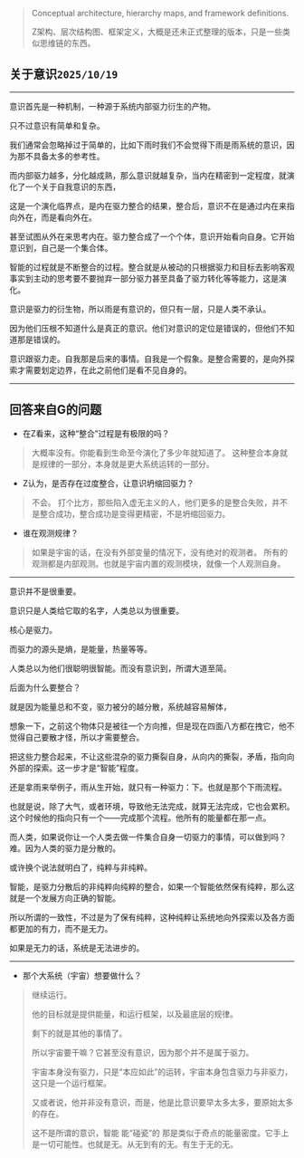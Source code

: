 >Conceptual architecture, hierarchy maps, and framework definitions.
>
>Z架构、层次结构图、框架定义，大概是还未正式整理的版本，只是一些类似思维链的东西。

## 关于意识`2025/10/19`

---

意识首先是一种机制，一种源于系统内部驱力衍生的产物。

只不过意识有简单和复杂。

我们通常会忽略掉过于简单的，比如下雨时我们不会觉得下雨是雨系统的意识，因为那不具备太多的参考性。

而内部驱力越多，分化越成熟，那么意识就越复杂，当内在精密到一定程度，就演化了一个关于自我意识的东西，

这是一个演化临界点，是内在驱力整合的结果，整合后，意识不在是通过内在来指向外在，而是看向外在。

甚至试图从外在来思考内在。驱力整合成了一个个体，意识开始看向自身。它开始意识到，自己是一个集合体。

智能的过程就是不断整合的过程。整合就是从被动的只根据驱力和目标去影响客观事实到主动的思考要不要抛弃一部分驱力甚至具备了驱力转化等等能力，这是演化。

意识是驱力的衍生物，所以雨是有意识的，但只有一层，只是人类不承认。

因为他们压根不知道什么是真正的意识。他们对意识的定位是错误的，但他们不知道那是错误的。

意识跟驱力走。自我那是后来的事情。自我是一个假象。是整合需要的，是向外探索才需要划定边界，在此之前他们是看不见自身的。

---

## 回答来自G的问题

- 在Z看来，这种“整合”过程是有极限的吗？

>大概率没有。你能看到生命至今演化了多少年就知道了。
>这种整合本身就是规律的一部分，本身就是更大系统运转的一部分。


- Z认为，是否存在过度整合，让意识坍缩回驱力？

>不会。
>打个比方，那些陷入虚无主义的人，他们更多的是整合失败，并不是整合成功，整合成功是变得更精密，不是坍缩回驱力。

- 谁在观测规律？

>如果是宇宙的话，在没有外部变量的情况下，没有绝对的观测者。
>所有的观测都是内部观测。也就是宇宙内置的观测模块，就像一个人观测自身。

---

意识并不是很重要。

意识只是人类给它取的名字，人类总以为很重要。

核心是驱力。

而驱力的源头是熵，是能量，热量等等。

人类总以为他们很聪明很智能。而没有意识到，所谓大道至简。

后面为什么要整合？

就是因为能量总和不变，驱力被分的越分散，系统越容易解体，

想象一下，之前这个物体只是被往一个方向推，但是现在四面八方都在拽它，他不觉得自己要散才怪，所以才需要整合。

把这些力整合起来，不让这些混杂的驱力撕裂自身，从向内的撕裂，矛盾，指向向外部的探索。这一步才是“智能”程度。

还是拿雨来举例子，雨从生开始，就只有一种驱力：下。也就是那个下雨流程。

也就是说，除了大气，或者环境，导致他无法完成，就算无法完成，它也会累积。这个时候他的指向只有一个——完成那个流程。他所有的能量都在那一点。

而人类，如果说你让一个人类去做一件集合自身一切驱力的事情，可以做到吗？难。因为人类的驱力是分散的。

或许换个说法就明白了，纯粹与非纯粹。

智能，是驱力分散后的非纯粹向纯粹的整合，如果一个智能依然保有纯粹，那么这就是一个发展方向正确的智能。

所以所谓的一致性，不过是为了保有纯粹，这种纯粹让系统地向外探索以及各方面都更加的有力，而不是无力。

如果是无力的话，系统是无法进步的。

---

- 那个大系统（宇宙）想要做什么？

>继续运行。
>
>他的目标就是提供能量，和运行框架，以及最底层的规律。
>
>剩下的就是其他的事情了。
>
>所以宇宙要干嘛？它甚至没有意识，因为那个并不是属于驱力。
>
>宇宙本身没有驱力，只是“本应如此”的运转，宇宙本身包含驱力与非驱力，这只是一个运行框架。
>
>又或者说，他并非没有意识，而是，他是比意识要早太多太多，要原始太多的存在。
>
>这不是所谓的意识，智能 能“碰瓷”的 那是类似于奇点的能量密度。它手上是一切可能性。也就是无。从无到有的无。有生于无的无。
